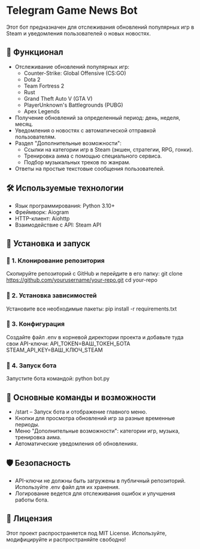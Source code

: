 # Telegram Game News Bot

Этот бот предназначен для отслеживания обновлений популярных игр в Steam и уведомления пользователей о новых новостях.

## 📌 Функционал
- Отслеживание обновлений популярных игр:
  - Counter-Strike: Global Offensive (CS:GO)
  - Dota 2
  - Team Fortress 2
  - Rust
  - Grand Theft Auto V (GTA V)
  - PlayerUnknown's Battlegrounds (PUBG)
  - Apex Legends
- Получение обновлений за определенный период: день, неделя, месяц.
- Уведомления о новостях с автоматической отправкой пользователям.
- Раздел "Дополнительные возможности":
  - Ссылки на категории игр в Steam (экшен, стратегии, RPG, гонки).
  - Тренировка аима с помощью специального сервиса.
  - Подбор музыкальных треков по жанрам.
- Ответы на простые текстовые сообщения пользователей.

## 🛠 Используемые технологии
- Язык программирования: Python 3.10+
- Фреймворк: Aiogram
- HTTP-клиент: Aiohttp
- Взаимодействие с API: Steam API

## 🚀 Установка и запуск
### 🔹 1. Клонирование репозитория
Скопируйте репозиторий с GitHub и перейдите в его папку:
git clone https://github.com/yourusername/your-repo.git
cd your-repo
### 🔹 2. Установка зависимостей
Установите все необходимые пакеты:
pip install -r requirements.txt
### 🔹 3. Конфигурация
Создайте файл .env в корневой директории проекта и добавьте туда свои API-ключи:
API_TOKEN=ВАШ_ТОКЕН_БОТА
STEAM_API_KEY=ВАШ_КЛЮЧ_STEAM
### 🔹 4. Запуск бота
Запустите бота командой:
python bot.py

## 🔧 Основные команды и возможности
- /start – Запуск бота и отображение главного меню.
- Кнопки для просмотра обновлений игр за разные временные периоды.
- Меню "Дополнительные возможности": категории игр, музыка, тренировка аима.
- Автоматические уведомления об обновлениях.

## 🛡 Безопасность
- API-ключи не должны быть загружены в публичный репозиторий. Используйте .env файл для их хранения.
- Логирование ведется для отслеживания ошибок и улучшения работы бота.

## 📜 Лицензия
Этот проект распространяется под MIT License. Используйте, модифицируйте и распространяйте свободно!
